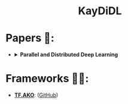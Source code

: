 <h1 align=center> KayDiDL </h1>

# Papers 📜:

<ul>

<li>
<details><summary><b>Parallel and Distributed Deep Learning</b></summary>
<p>
	
##### Analysis (empirically) the speedup in training a CNN using conventional _*single core CPU*_ and _*GPU*_ and provide practical suggestions to improve training times.

- **Synchronous Update Methods**: {Parallel SGD, Alternating Direction Method of Multipliers SGD (ADMM.SGD)}
- **Asynchronous Update Methods**: {Downpour SGD}

</p>
</details>
</li>


</ul>

# Frameworks 👨‍💻:

- **[TF.AKO](https://www-users.cs.umn.edu/~chandra/tfako/home.html)**: ([GitHub](https://github.com/mesh-umn/TF.AKO))
